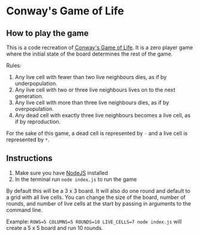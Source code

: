 # Conway's Game of Life

## How to play the game

This is a code recreation of [Conway's Game of Life](https://en.wikipedia.org/wiki/Conway%27s_Game_of_Life). It is a zero player game where the initial state of the board determines the rest of the game.

Rules:

1. Any live cell with fewer than two live neighbours dies, as if by underpopulation.
2. Any live cell with two or three live neighbours lives on to the next generation.
3. Any live cell with more than three live neighbours dies, as if by overpopulation.
4. Any dead cell with exactly three live neighbours becomes a live cell, as if by reproduction.

For the sake of this game, a dead cell is represented by `-` and a live cell is represented by `*`.

## Instructions

1. Make sure you have [NodeJS](https://nodejs.org/en/) installed
2. In the terminal run `node index.js` to run the game

By default this will be a 3 x 3 board. It will also do one round and default to a grid with all live cells. You can change the size of the board, number of rounds, and number of live cells at the start by passing in arguments to the command line.

Example: `ROWS=5 COLUMNS=5 ROUNDS=10 LIVE_CELLS=7 node index.js` will create a 5 x 5 board and run 10 rounds.
